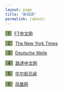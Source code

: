 ```yaml
---
layout: page
title: "新闻源"
permalink: /about/
---
```

<span style="background-color: #8ba06f">&nbsp;&nbsp;1&nbsp;&nbsp;</span>&nbsp; [FT中文网](http://www.ftchinese.com/)

<span style="background-color: #8ba06f">&nbsp;&nbsp;2&nbsp;&nbsp;</span>&nbsp; [The New York Times](https://www.nytimes.com/)

<span style="background-color: #8ba06f">&nbsp;&nbsp;3&nbsp;&nbsp;</span>&nbsp; [Deutsche Welle](http://www.dw.com/en)

<span style="background-color: #8ba06f">&nbsp;&nbsp;4&nbsp;&nbsp;</span>&nbsp; [路透中文网](https://cn.reuters.com/)

<span style="background-color: #8ba06f">&nbsp;&nbsp;5&nbsp;&nbsp;</span>&nbsp; [华尔街见闻](https://wallstreetcn.com/)

<span style="background-color: #8ba06f">&nbsp;&nbsp;5&nbsp;&nbsp;</span>&nbsp; [凤凰网](http://www.ifeng.com/)

